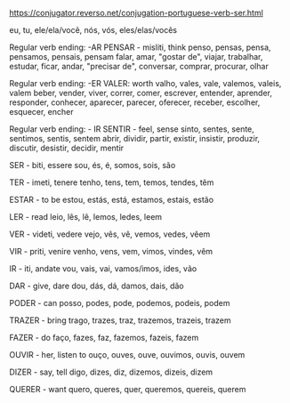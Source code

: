 https://conjugator.reverso.net/conjugation-portuguese-verb-ser.html

eu, tu, ele/ela/você, nós, vós, eles/elas/vocês

Regular verb ending: -AR
PENSAR - misliti, think
penso, pensas, pensa, pensamos, pensais, pensam
falar, amar, "gostar de", viajar, trabalhar, estudar, ficar, andar, "precisar de", conversar, comprar, procurar, olhar

Regular verb ending: -ER
VALER: worth 
valho, vales, vale, valemos, valeis, valem
beber, vender, viver, correr, comer, escrever, entender, aprender, responder, conhecer, aparecer, parecer, oferecer, receber, escolher, esquecer, encher 

Regular verb ending: - IR
SENTIR - feel, sense
sinto, sentes, sente, sentimos, sentis, sentem
abrir, dividir, partir, existir, insistir, produzir, discutir, desistir, decidir, mentir

SER - biti, essere
sou, és, é, somos, sois, são

TER - imeti, tenere
tenho, tens, tem, temos, tendes, têm

ESTAR - to be
estou, estás, está, estamos, estais, estão

LER - read 
leio, lês, lê, lemos, ledes, leem

VER - videti, vedere
vejo, vês, vê, vemos, vedes, vêem

VIR - priti, venire
venho, vens, vem, vimos, vindes, vêm

IR - iti, andate
vou, vais, vai, vamos/imos, ides, vão

DAR - give, dare
dou, dás, dá, damos, dais, dão

PODER - can
posso, podes, pode, podemos, podeis, podem

TRAZER - bring
trago, trazes, traz, trazemos, trazeis, trazem

FAZER - do
faço, fazes, faz, fazemos, fazeis, fazem

OUVIR - her, listen to
ouço, ouves, ouve, ouvimos, ouvis, ouvem

DIZER - say, tell
digo, dizes, diz, dizemos, dizeis, dizem

QUERER - want
quero, queres, quer, queremos, quereis, querem
